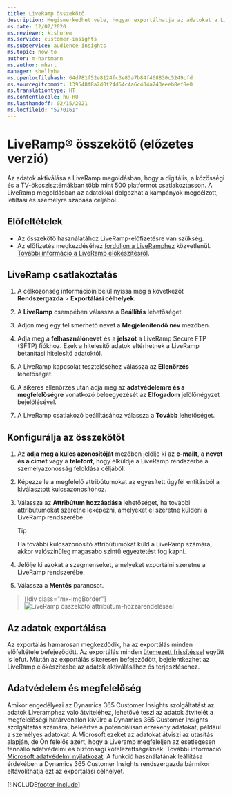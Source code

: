 ```yaml
---
title: LiveRamp összekötő
description: Megismerkedhet vele, hogyan exportálhatja az adatokat a LiveRamp megoldásba.
ms.date: 12/02/2020
ms.reviewer: kishorem
ms.service: customer-insights
ms.subservice: audience-insights
ms.topic: how-to
author: m-hartmann
ms.author: mhart
manager: shellyha
ms.openlocfilehash: 64d781f52e8124fc3e83a7b84f468830c5249cfd
ms.sourcegitcommit: 139548f8a2d0f24d54c4a6c404a743eeeb8ef8e0
ms.translationtype: HT
ms.contentlocale: hu-HU
ms.lasthandoff: 02/15/2021
ms.locfileid: "5270161"
---
```

# <a name="liverampreg-connector-preview"></a>LiveRamp&reg; összekötő (előzetes verzió)

Az adatok aktiválása a LiveRamp megoldásban, hogy a digitális, a közösségi és a TV-ökoszisztémákban több mint 500 platformot csatlakoztasson. A LiveRamp megoldásban az adatokkal dolgozhat a kampányok megcélzott, letiltási és személyre szabása céljából.

## <a name="prerequisites"></a>Előfeltételek

- Az összekötő használatához LiveRamp-előfizetésre van szükség.
- Az előfizetés megkezdéséhez [forduljon a LiveRamphez](https://liveramp.com/contact/) közvetlenül. [További információ a LiveRamp előkészítésről](https://liveramp.com/our-platform/data-onboarding/).

## <a name="connect-to-liveramp"></a>LiveRamp csatlakoztatás

1. A célközönség információin belül nyissa meg a következőt **Rendszergazda** > **Exportálási célhelyek**.

1. A **LiveRamp** csempében válassza a **Beállítás** lehetőséget.

1. Adjon meg egy felismerhető nevet a **Megjelenítendő név** mezőben.

1. Adja meg a **felhasználónevet** és a **jelszót** a LiveRamp Secure FTP (SFTP) fiókhoz.
Ezek a hitelesítő adatok eltérhetnek a LiveRamp betanítási hitelesítő adatoktól.

1. A LiveRamp kapcsolat teszteléséhez válassza az **Ellenőrzés** lehetőséget.

1. A sikeres ellenőrzés után adja meg az **adatvédelemre és a megfelelőségre** vonatkozó beleegyezését az **Elfogadom** jelölőnégyzet bejelölésével.

1. A LiveRamp csatlakozó beállításához válassza a **Tovább** lehetőséget.

## <a name="configure-the-connector"></a>Konfigurálja az összekötőt

1. Az **adja meg a kulcs azonosítóját** mezőben jelölje ki az **e-mailt**, a **nevet és a címet** vagy a **telefont**, hogy elküldje a LiveRamp rendszerbe a személyazonosság feloldása céljából.

1. Képezze le a megfelelő attribútumokat az egyesített ügyfél entitásból a kiválasztott kulcsazonosítóhoz.

1. Válassza az **Attribútum hozzáadása** lehetőséget, ha további attribútumokat szeretne leképezni, amelyeket el szeretne küldeni a LiveRamp rendszerébe.

   > [!TIP]
   > Ha további kulcsazonosító attribútumokat küld a LiveRamp számára, akkor valószínűleg magasabb szintű egyeztetést fog kapni.

1. Jelölje ki azokat a szegmenseket, amelyeket exportálni szeretne a LiveRamp rendszerébe.

1. Válassza a **Mentés** parancsot.

> [!div class="mx-imgBorder"]
> ![LiveRamp összekötő attribútum-hozzárendeléssel](media/export-liveramp-segments.png "LiveRamp összekötő attribútum-hozzárendeléssel")

## <a name="export-the-data"></a>Az adatok exportálása

Az exportálás hamarosan megkezdődik, ha az exportálás minden előfeltétele befejeződött. Az exportálás minden [ütemezett frissítéssel](system.md#schedule-tab) együtt is lefut.
Miután az exportálás sikeresen befejeződött, bejelentkezhet az LiveRamp előkészítésbe az adatok aktiválásához és terjesztéséhez.

## <a name="data-privacy-and-compliance"></a>Adatvédelem és megfelelőség

Amikor engedélyezi az Dynamics 365 Customer Insights szolgáltatást az adatok Liveramphez való átviteléhez, lehetővé teszi az adatok átvitelét a megfelelőségi határvonalon kívülre a Dynamics 365 Customer Insights szolgáltatás számára, beleértve a potenciálisan érzékeny adatokat, például a személyes adatokat. A Microsoft ezeket az adatokat átviszi az utasítás alapján, de Ön felelős azért, hogy a Liveramp megfeleljen az esetlegesen fennálló adatvédelmi és biztonsági kötelezettségeknek. További információ: [Microsoft adatvédelmi nyilatkozat](https://go.microsoft.com/fwlink/?linkid=396732).
A funkció használatának leállítása érdekében a Dynamics 365 Customer Insights rendszergazda bármikor eltávolíthatja ezt az exportálási célhelyet.

[!INCLUDE[footer-include](../includes/footer-banner.md)]